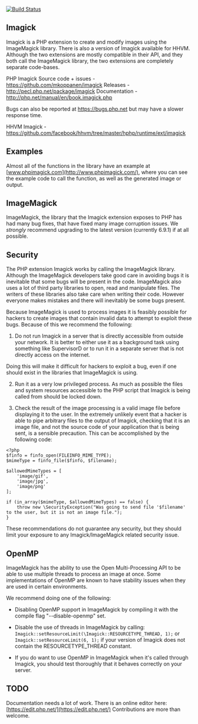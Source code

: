 [![Build Status](https://travis-ci.org/mkoppanen/imagick.png)](https://travis-ci.org/mkoppanen/imagick)

Imagick
-------

Imagick is a PHP extension to create and modify images using the ImageMagick library. There is also a version of Imagick available for HHVM. Although the two extensions are mostly compatible in their API, and they both call the ImageMagick library, the two extensions are completely separate code-bases.

PHP Imagick
    Source code + issues - https://github.com/mkoppanen/imagick
    Releases - http://pecl.php.net/package/imagick
    Documentation - http://php.net/manual/en/book.imagick.php
    
Bugs can also be reported at https://bugs.php.net but may have a slower response time.

HHVM Imagick - https://github.com/facebook/hhvm/tree/master/hphp/runtime/ext/imagick


Examples
--------

Almost all of the functions in the library have an example at [www.phpimagick.com](http://www.phpimagick.com/), where you can see the example code to call the function, as well as the generated image or output.


ImageMagick 
------------

ImageMagick, the library that the Imagick extension exposes to PHP has had many bug fixes, that have fixed many image corruption issues. We _strongly_ recommend upgrading to the latest version (currently 6.9.1) if at all possible.


Security
--------

The PHP extension Imagick works by calling the ImageMagick library. Although the ImageMagick developers take good care in avoiding bugs it is inevitable that some bugs will be present in the code. ImageMagick also uses a lot of third party libraries to open, read and manipulate files. The writers of these libraries also take care when writing their code. However everyone makes mistakes and there will inevitably be some bugs present.

Because ImageMagick is used to process images it is feasibly possible for hackers to create images that contain invalid data to attempt to exploit these bugs. Because of this we recommend the following:

1) Do not run Imagick in a server that is directly accessible from outside your network. It is better to either use it as a background task using something like SupervisorD or to run it in a separate server that is not directly access on the internet. 

Doing this will make it difficult for hackers to exploit a bug, even if one should exist in the libraries that ImageMagick is using. 

2) Run it as a very low privileged process. As much as possible the files and system resources accessible to the PHP script that Imagick is being called from should be locked down. 

3) Check the result of the image processing is a valid image file before displaying it to the user. In the extremely unlikely event that a hacker is able to pipe arbitrary files to the output of Imagick, checking that it is an image file, and not the source code of your application that is being sent, is a sensible precaution. This can be accomplished by the following code:


```
<?php
$finfo = finfo_open(FILEINFO_MIME_TYPE);
$mimeType = finfo_file($finfo, $filename);

$allowedMimeTypes = [
    'image/gif',
    'image/jpg',
    'image/png'
];

if (in_array($mimeType, $allowedMimeTypes) == false) {
    throw new \SecurityException("Was going to send file '$filename' to the user, but it is not an image file.");
}
```

These recommendations do not guarantee any security, but they should limit your exposure to any Imagick/ImageMagick related security issue.


OpenMP
------

ImageMagick has the ability to use the Open Multi-Processing API to be able to use multiple threads to process an image at once. Some implementations of OpenMP are known to have stability issues when they are used in certain environments. 

We recommend doing one of the following:

* Disabling OpenMP support in ImageMagick by compiling it with the compile flag "--disable-openmp" set.

* Disable the use of threads in ImageMagick by calling: `Imagick::setResourceLimit(\Imagick::RESOURCETYPE_THREAD, 1);` or `Imagick::setResourceLimit(6, 1);` if your version of Imagick does not contain the RESOURCETYPE_THREAD constant.

* If you do want to use OpenMP in ImageMagick when it's called through Imagick, you should test thoroughly that it behaves correctly on your server.



TODO
----

Documentation needs a lot of work. There is an online editor here: [https://edit.php.net/](https://edit.php.net/)
Contributions are more than welcome.
